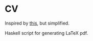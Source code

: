# CV
Inspired by [this](https://github.com/ice1000/resume), but simplified.

Haskell script for generating LaTeX pdf.

